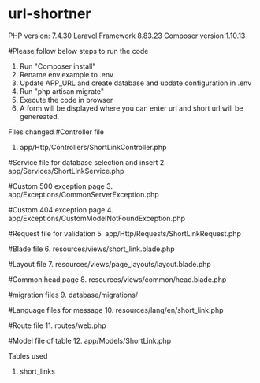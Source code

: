 # url-shortner
PHP version: 7.4.30
Laravel Framework 8.83.23
Composer version 1.10.13


#Please follow below steps to run the code

1. Run "Composer install"
2. Rename env.example to .env
3. Update APP_URL and create database and update configuration in .env
4. Run "php artisan migrate"
5. Execute the code in browser
6. A form will be displayed where you can enter url and short url will be genereated.


Files changed
#Controller file
1. app/Http/Controllers/ShortLinkController.php

#Service file for database selection and insert
2. app/Services/ShortLinkService.php

#Custom 500 exception page
3. app/Exceptions/CommonServerException.php

#Custom 404 exception page
4. app/Exceptions/CustomModelNotFoundException.php

#Request file for validation 
5. app/Http/Requests/ShortLinkRequest.php

#Blade file
6. resources/views/short_link.blade.php

#Layout file
7. resources/views/page_layouts/layout.blade.php

#Common head page
8. resources/views/common/head.blade.php

#migration files
9. database/migrations/

#Language files for message
10. resources/lang/en/short_link.php

#Route file
11. routes/web.php

#Model file of table
12. app/Models/ShortLink.php

Tables used

1. short_links 